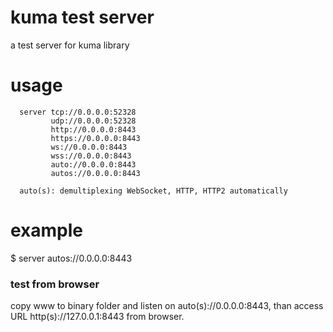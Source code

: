 # kuma test server
a test server for kuma library

# usage
```
  server tcp://0.0.0.0:52328
         udp://0.0.0.0:52328
         http://0.0.0.0:8443
         https://0.0.0.0:8443
         ws://0.0.0.0:8443
         wss://0.0.0.0:8443
         auto://0.0.0.0:8443
         autos://0.0.0.0:8443

  auto(s): demultiplexing WebSocket, HTTP, HTTP2 automatically
```

# example
  $ server autos://0.0.0.0:8443
  
### test from browser
copy www to binary folder and listen on auto(s)://0.0.0.0:8443, than access URL http(s)://127.0.0.1:8443 from browser.


